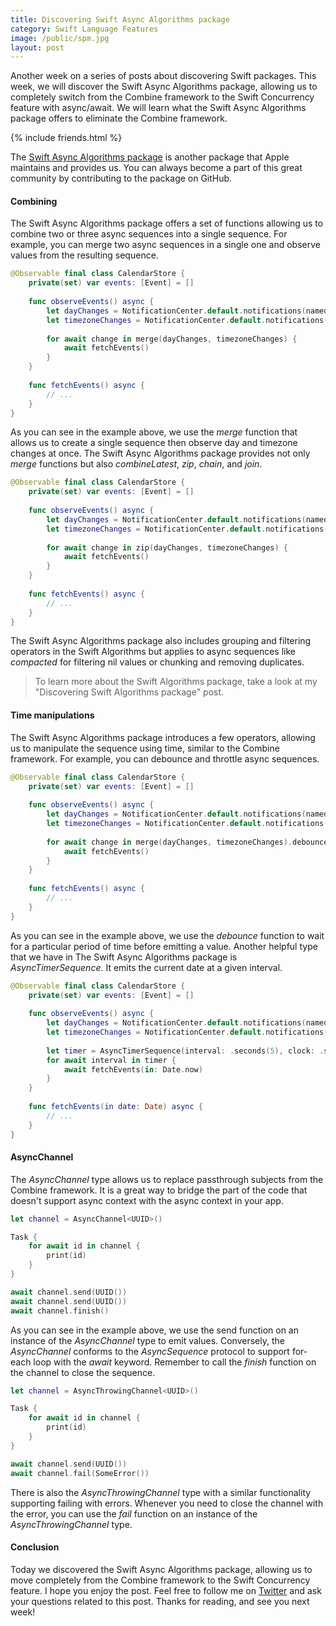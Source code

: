 ```yaml
---
title: Discovering Swift Async Algorithms package
category: Swift Language Features
image: /public/spm.jpg
layout: post
---
```


Another week on a series of posts about discovering Swift packages. This week, we will discover the Swift Async Algorithms package, allowing us to completely switch from the Combine framework to the Swift Concurrency feature with async/await. We will learn what the Swift Async Algorithms package offers to eliminate the Combine framework.

{% include friends.html %}

The [Swift Async Algorithms package](https://github.com/apple/swift-async-algorithms) is another package that Apple maintains and provides us. You can always become a part of this great community by contributing to the package on GitHub.

#### Combining
The Swift Async Algorithms package offers a set of functions allowing us to combine two or three async sequences into a single sequence. For example, you can merge two async sequences in a single one and observe values from the resulting sequence.

```swift
@Observable final class CalendarStore {
    private(set) var events: [Event] = []
    
    func observeEvents() async {
        let dayChanges = NotificationCenter.default.notifications(named: .NSCalendarDayChanged)
        let timezoneChanges = NotificationCenter.default.notifications(named: .NSSystemTimeZoneDidChange)
        
        for await change in merge(dayChanges, timezoneChanges) {
            await fetchEvents()
        }
    }
    
    func fetchEvents() async {
        // ...
    }
}
```

As you can see in the example above, we use the *merge* function that allows us to create a single sequence then observe day and timezone changes at once. The Swift Async Algorithms package provides not only *merge* functions but also *combineLatest*, *zip*, *chain*, and *join*.

```swift
@Observable final class CalendarStore {
    private(set) var events: [Event] = []
    
    func observeEvents() async {
        let dayChanges = NotificationCenter.default.notifications(named: .NSCalendarDayChanged)
        let timezoneChanges = NotificationCenter.default.notifications(named: .NSSystemTimeZoneDidChange)
        
        for await change in zip(dayChanges, timezoneChanges) {
            await fetchEvents()
        }
    }
    
    func fetchEvents() async {
        // ...
    }
}
```

The Swift Async Algorithms package also includes grouping and filtering operators in the Swift Algorithms but applies to async sequences like *compacted* for filtering nil values or chunking and removing duplicates.

> To learn more about the Swift Algorithms package, take a look at my "Discovering Swift Algorithms package" post.

#### Time manipulations
The Swift Async Algorithms package introduces a few operators, allowing us to manipulate the sequence using time, similar to the Combine framework. For example, you can debounce and throttle async sequences.

```swift
@Observable final class CalendarStore {
    private(set) var events: [Event] = []
    
    func observeEvents() async {
        let dayChanges = NotificationCenter.default.notifications(named: .NSCalendarDayChanged)
        let timezoneChanges = NotificationCenter.default.notifications(named: .NSSystemTimeZoneDidChange)
        
        for await change in merge(dayChanges, timezoneChanges).debounce(for: .seconds(1)) {
            await fetchEvents()
        }
    }
    
    func fetchEvents() async {
        // ...
    }
}
```

As you can see in the example above, we use the *debounce* function to wait for a particular period of time before emitting a value. Another helpful type that we have in The Swift Async Algorithms package is *AsyncTimerSequence*. It emits the current date at a given interval.

```swift
@Observable final class CalendarStore {
    private(set) var events: [Event] = []
    
    func observeEvents() async {
        let dayChanges = NotificationCenter.default.notifications(named: .NSCalendarDayChanged)
        let timezoneChanges = NotificationCenter.default.notifications(named: .NSSystemTimeZoneDidChange)
        
        let timer = AsyncTimerSequence(interval: .seconds(5), clock: .suspending)
        for await interval in timer {
            await fetchEvents(in: Date.now)
        }
    }
    
    func fetchEvents(in date: Date) async {
        // ...
    }
}
```

#### AsyncChannel
The *AsyncChannel* type allows us to replace passthrough subjects from the Combine framework. It is a great way to bridge the part of the code that doesn't support async context with the async context in your app.

```swift
let channel = AsyncChannel<UUID>()

Task {
    for await id in channel {
        print(id)
    }
}

await channel.send(UUID())
await channel.send(UUID())
await channel.finish()
```

As you can see in the example above, we use the send function on an instance of the *AsyncChannel* type to emit values. Conversely, the *AsyncChannel* conforms to the *AsyncSequence* protocol to support for-each loop with the *await* keyword. Remember to call the *finish* function on the channel to close the sequence.

```swift
let channel = AsyncThrowingChannel<UUID>()

Task {
    for await id in channel {
        print(id)
    }
}

await channel.send(UUID())
await channel.fail(SomeError())
```

There is also the *AsyncThrowingChannel* type with a similar functionality supporting failing with errors. Whenever you need to close the channel with the error, you can use the *fail* function on an instance of the *AsyncThrowingChannel* type.

#### Conclusion
Today we discovered the Swift Async Algorithms package, allowing us to move completely from the Combine framework to the Swift Concurrency feature. I hope you enjoy the post. Feel free to follow me on [Twitter](https://twitter.com/mecid) and ask your questions related to this post. Thanks for reading, and see you next week!
